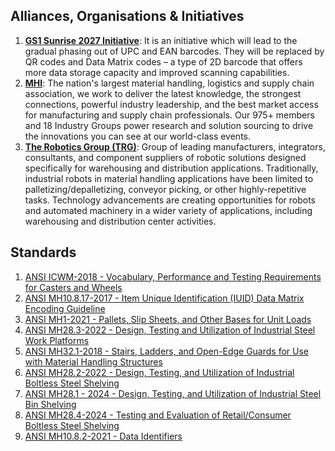 ## Alliances, Organisations & Initiatives

1. **[GS1 Sunrise 2027 Initiative](https://www.scandit.com/blog/gs1-sunrise-2027-smart-data-capture-revolution/)**: It is an initiative which will lead to the gradual phasing out of UPC and EAN barcodes. They will be replaced by QR codes and Data Matrix codes – a type of 2D barcode that offers more data storage capacity and improved scanning capabilities.
1. **[MHI](https://www.mhi.org/about)**: The nation's largest material handling, logistics and supply chain association, we work to deliver the latest knowledge, the strongest connections, powerful industry leadership, and the best market access for manufacturing and supply chain professionals. Our 975+ members and 18 Industry Groups power research and solution sourcing to drive the innovations you can see at our world-class events.
1. **[The Robotics Group (TRG)](https://www.mhi.org/trg)**: Group of leading manufacturers, integrators, consultants, and component suppliers of robotic solutions designed specifically for warehousing and distribution applications. Traditionally, industrial robots in material handling applications have been limited to palletizing/depalletizing, conveyor picking, or other highly-repetitive tasks. Technology advancements are creating opportunities for robots and automated machinery in a wider variety of applications, including warehousing and distribution center activities.

## Standards

1. [ANSI ICWM-2018 - Vocabulary, Performance and Testing Requirements for Casters and Wheels](https://s3.us-east-1.amazonaws.com/fonteva-customer-media/00D3h000005U9EzEAK/rZbPasEB_10012_pdf)
1. [ANSI MH10.8.17-2017 - Item Unique Identification (IUID) Data Matrix Encoding Guideline](https://s3.us-east-1.amazonaws.com/fonteva-customer-media/00D3h000005U9EzEAK/SCvKlJWs_10223_pdf)
1. [ANSI MH1-2021 - Pallets, Slip Sheets, and Other Bases for Unit Loads](https://s3.us-east-1.amazonaws.com/fonteva-customer-media/00D3h000005U9EzEAK/ZrobbSpe_mh1_2021_final_pdf)
1. [ANSI MH28.3-2022 - Design, Testing and Utilization of Industrial Steel Work Platforms](https://s3.us-east-1.amazonaws.com/fonteva-customer-media/00D3h000005U9EzEAK/XhhklVBM_ANSI_MH28_3_2022_final_pdf)
1. [ANSI MH32.1-2018 - Stairs, Ladders, and Open-Edge Guards for Use with Material Handling Structures](https://s3.us-east-1.amazonaws.com/fonteva-customer-media/00D3h000005U9EzEAK/qNTHqGdx_10225_pdf)
1. [ANSI MH28.2-2022 - Design, Testing, and Utilization of Industrial Boltless Steel Shelving](https://s3.us-east-1.amazonaws.com/fonteva-customer-media/00D3h000005U9EzEAK/TNRzTHBY_ANSI_MH28_2_2022_final_1_pdf)
1. [ANSI MH28.1 - 2024 - Design, Testing, and Utilization of Industrial Steel Bin Shelving](https://s3.us-east-1.amazonaws.com/fonteva-customer-media/00D3h000005U9EzEAK/ePJOELMj_ANSI_MH28_1_2024_Final_pdf)
1. [ANSI MH28.4-2024 - Testing and Evaluation of Retail/Consumer Boltless Steel Shelving](https://s3.us-east-1.amazonaws.com/fonteva-customer-media/00D3h000005U9EzEAK/CWxbPHmC_ANSI_MH28_4_2024_Final_pdf)
1. [ANSI MH10.8.2-2021 - Data Identifiers](https://s3.us-east-1.amazonaws.com/fonteva-customer-media/00D3h000005U9EzEAK/ZPOaRZok_ANSI_MH10_8_2_2021_updated_20240614_pdf)
